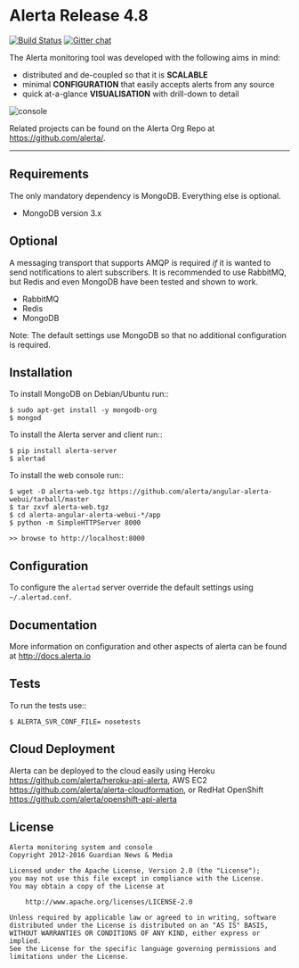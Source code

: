 Alerta Release 4.8
==================

[![Build Status](https://travis-ci.org/guardian/alerta.png)](https://travis-ci.org/guardian/alerta) [![Gitter chat](https://badges.gitter.im/alerta/chat.png)](https://gitter.im/alerta/chat)

The Alerta monitoring tool was developed with the following aims in mind:

*   distributed and de-coupled so that it is **SCALABLE**
*   minimal **CONFIGURATION** that easily accepts alerts from any source
*   quick at-a-glance **VISUALISATION** with drill-down to detail

![console](/docs/images/alert-list-rel32.png?raw=true)

Related projects can be found on the Alerta Org Repo at <https://github.com/alerta/>.

----

Requirements
------------

The only mandatory dependency is MongoDB. Everything else is optional.

- MongoDB version 3.x

Optional
--------

A messaging transport that supports AMQP is required *if* it is wanted to send notifications to alert subscribers.
It is recommended to use RabbitMQ, but Redis and even MongoDB have been tested and shown to work.

- RabbitMQ
- Redis
- MongoDB

Note: The default settings use MongoDB so that no additional configuration is required.

Installation
------------

To install MongoDB on Debian/Ubuntu run::

    $ sudo apt-get install -y mongodb-org
    $ mongod

To install the Alerta server and client run::

    $ pip install alerta-server
    $ alertad

To install the web console run::

    $ wget -O alerta-web.tgz https://github.com/alerta/angular-alerta-webui/tarball/master
    $ tar zxvf alerta-web.tgz
    $ cd alerta-angular-alerta-webui-*/app
    $ python -m SimpleHTTPServer 8000

    >> browse to http://localhost:8000

Configuration
-------------

To configure the ``alertad`` server override the default settings using ``~/.alertad.conf``.

Documentation
-------------

More information on configuration and other aspects of alerta can be found at <http://docs.alerta.io>

Tests
-----

To run the tests use::

    $ ALERTA_SVR_CONF_FILE= nosetests

Cloud Deployment
----------------

Alerta can be deployed to the cloud easily using Heroku <https://github.com/alerta/heroku-api-alerta>, AWS EC2 <https://github.com/alerta/alerta-cloudformation>, or RedHat OpenShift <https://github.com/alerta/openshift-api-alerta>

License
-------

    Alerta monitoring system and console
    Copyright 2012-2016 Guardian News & Media

    Licensed under the Apache License, Version 2.0 (the "License");
    you may not use this file except in compliance with the License.
    You may obtain a copy of the License at

        http://www.apache.org/licenses/LICENSE-2.0

    Unless required by applicable law or agreed to in writing, software
    distributed under the License is distributed on an "AS IS" BASIS,
    WITHOUT WARRANTIES OR CONDITIONS OF ANY KIND, either express or implied.
    See the License for the specific language governing permissions and
    limitations under the License.
